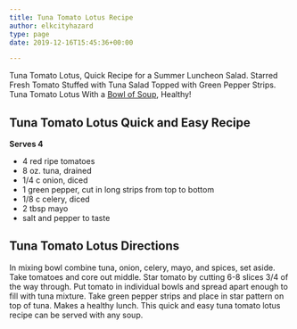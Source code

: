 ```yaml
---
title: Tuna Tomato Lotus Recipe
author: elkcityhazard
type: page
date: 2019-12-16T15:45:36+00:00

---
```

Tuna Tomato Lotus, Quick Recipe for a Summer Luncheon Salad. Starred Fresh Tomato Stuffed with Tuna Salad Topped with Green Pepper Strips. Tuna Tomato Lotus With a <a href="/wordpress/homemade-soups/" rel="noopener noreferrer" target="_blank">Bowl of Soup</a>, Healthy!

## Tuna Tomato Lotus Quick and Easy Recipe

**Serves 4**

  * 4 red ripe tomatoes
  * 8 oz. tuna, drained
  * 1/4 c onion, diced
  * 1 green pepper, cut in long strips from top to bottom
  * 1/8 c celery, diced
  * 2 tbsp mayo
  * salt and pepper to taste

## Tuna Tomato Lotus Directions

In mixing bowl combine tuna, onion, celery, mayo, and spices, set aside. Take tomatoes and core out middle. Star tomato by cutting 6-8 slices 3/4 of the way through. Put tomato in individual bowls and spread apart enough to fill with tuna mixture. Take green pepper strips and place in star pattern on top of tuna. Makes a healthy lunch. This quick and easy tuna tomato lotus recipe can be served with any soup.